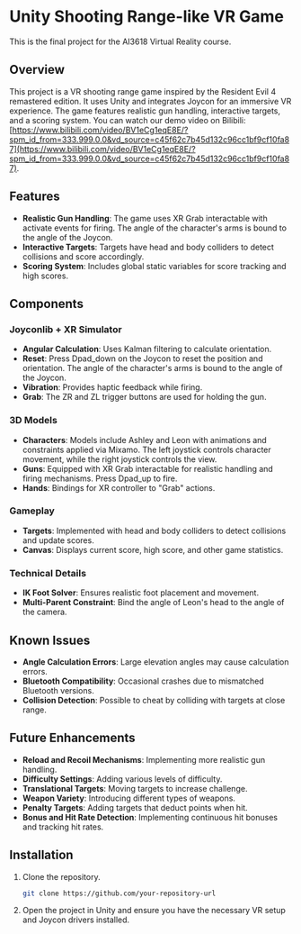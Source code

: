 # Unity Shooting Range-like VR Game

This is the final project for the AI3618 Virtual Reality course.

## Overview
This project is a VR shooting range game inspired by the Resident Evil 4 remastered edition. It uses Unity and integrates Joycon for an immersive VR experience. The game features realistic gun handling, interactive targets, and a scoring system. You can watch our demo video on Bilibili: [https://www.bilibili.com/video/BV1eCg1eqE8E/?spm_id_from=333.999.0.0&vd_source=c45f62c7b45d132c96cc1bf9cf10fa87](https://www.bilibili.com/video/BV1eCg1eqE8E/?spm_id_from=333.999.0.0&vd_source=c45f62c7b45d132c96cc1bf9cf10fa87).

## Features
- **Realistic Gun Handling**: The game uses XR Grab interactable with activate events for firing. The angle of the character's arms is bound to the angle of the Joycon.
- **Interactive Targets**: Targets have head and body colliders to detect collisions and score accordingly.
- **Scoring System**: Includes global static variables for score tracking and high scores.

## Components
### Joyconlib + XR Simulator
- **Angular Calculation**: Uses Kalman filtering to calculate orientation.
- **Reset**: Press Dpad_down on the Joycon to reset the position and orientation. The angle of the character's arms is bound to the angle of the Joycon.
- **Vibration**: Provides haptic feedback while firing.
- **Grab**: The ZR and ZL trigger buttons are used for holding the gun. 

### 3D Models
- **Characters**: Models include Ashley and Leon with animations and constraints applied via Mixamo. The left joystick controls character movement, while the right joystick controls the view.
- **Guns**: Equipped with XR Grab interactable for realistic handling and firing mechanisms. Press Dpad_up to fire. 
- **Hands**: Bindings for XR controller to "Grab" actions.

### Gameplay
- **Targets**: Implemented with head and body colliders to detect collisions and update scores.
- **Canvas**: Displays current score, high score, and other game statistics.

### Technical Details
- **IK Foot Solver**: Ensures realistic foot placement and movement.
- **Multi-Parent Constraint**: Bind the angle of Leon's head to the angle of the camera.

## Known Issues
- **Angle Calculation Errors**: Large elevation angles may cause calculation errors.
- **Bluetooth Compatibility**: Occasional crashes due to mismatched Bluetooth versions.
- **Collision Detection**: Possible to cheat by colliding with targets at close range.

## Future Enhancements
- **Reload and Recoil Mechanisms**: Implementing more realistic gun handling.
- **Difficulty Settings**: Adding various levels of difficulty.
- **Translational Targets**: Moving targets to increase challenge.
- **Weapon Variety**: Introducing different types of weapons.
- **Penalty Targets**: Adding targets that deduct points when hit.
- **Bonus and Hit Rate Detection**: Implementing continuous hit bonuses and tracking hit rates.

## Installation
1. Clone the repository.
   ```sh
   git clone https://github.com/your-repository-url
2. Open the project in Unity and ensure you have the necessary VR setup and Joycon drivers installed.
